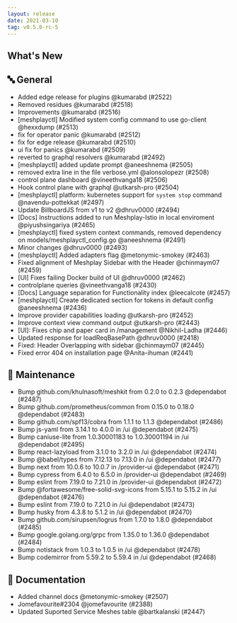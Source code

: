 ```yaml
---
layout: release
date: 2021-03-10
tag: v0.5.0-rc-5
---
```


## What's New

## 🔤 General
- Added edge release for plugins @kumarabd (#2522)
- Removed residues @kumarabd (#2518)
- Improvements @kumarabd (#2516)
- [meshplayctl] Modified system config command to use go-client @hexxdump (#2513)
- fix for operator panic @kumarabd (#2512)
- fix for edge release @kumarabd (#2510)
- ui fix for panics @kumarabd (#2509)
- reverted to graphql resolvers @kumarabd (#2492)
- [meshplayctl] added update prompt @aneeshnema (#2505)
- removed extra line in the file verbose.yml @alonsolopezr (#2508)
- control plane dashboard @vineethvanga18 (#2506)
- Hook control plane with graphql @utkarsh-pro (#2504)
- [meshplayctl] platform: kubernetes support for `system stop` command @navendu-pottekkat (#2497)
- Update BillboardJS from v1 to v2 @dhruv0000 (#2494)
- [Docs] Instructions added to run Meshplay-Istio in local enviroment @piyushsingariya (#2465)
- [meshplayctl] fixed system context commands, removed dependency on models/meshplayctl_config.go @aneeshnema (#2491)
- Minor changes @dhruv0000 (#2493)
- [meshplayctl] Added adapters flag @metonymic-smokey (#2463)
- Fixed alignment of Meshplay Sidebar with the Header @chinmaym07 (#2459)
- [UI] Fixes failing Docker build of UI @dhruv0000 (#2462)
- controlplane queries @vineethvanga18 (#2430)
- [Docs] Language separation for Functionality index @leecalcote (#2457)
- [meshplayctl] Create dedicated section for tokens in default config @aneeshnema (#2436)
- Improve provider capabilities loading @utkarsh-pro (#2452)
- Improve context view command output @utkarsh-pro (#2443)
- [UI]: Fixes chip and paper card in /management @Nikhil-Ladha (#2446)
- Updated response for loadReqBasePath @dhruv0000 (#2418)
- Fixed: Header Overlapping with sidebar @chinmaym07 (#2445)
- Fixed error 404 on installation page @Anita-ihuman (#2441)

## 🧰 Maintenance

- Bump github.com/khulnasoft/meshkit from 0.2.0 to 0.2.3 @dependabot (#2487)
- Bump github.com/prometheus/common from 0.15.0 to 0.18.0 @dependabot (#2483)
- Bump github.com/spf13/cobra from 1.1.1 to 1.1.3 @dependabot (#2486)
- Bump js-yaml from 3.14.1 to 4.0.0 in /ui @dependabot (#2475)
- Bump caniuse-lite from 1.0.30001183 to 1.0.30001194 in /ui @dependabot (#2495)
- Bump react-lazyload from 3.1.0 to 3.2.0 in /ui @dependabot (#2474)
- Bump @babel/types from 7.12.13 to 7.13.0 in /ui @dependabot (#2477)
- Bump next from 10.0.6 to 10.0.7 in /provider-ui @dependabot (#2471)
- Bump cypress from 6.4.0 to 6.5.0 in /provider-ui @dependabot (#2469)
- Bump eslint from 7.19.0 to 7.21.0 in /provider-ui @dependabot (#2472)
- Bump @fortawesome/free-solid-svg-icons from 5.15.1 to 5.15.2 in /ui @dependabot (#2476)
- Bump eslint from 7.19.0 to 7.21.0 in /ui @dependabot (#2473)
- Bump husky from 4.3.8 to 5.1.2 in /ui @dependabot (#2470)
- Bump github.com/sirupsen/logrus from 1.7.0 to 1.8.0 @dependabot (#2485)
- Bump google.golang.org/grpc from 1.35.0 to 1.36.0 @dependabot (#2484)
- Bump notistack from 1.0.3 to 1.0.5 in /ui @dependabot (#2478)
- Bump codemirror from 5.59.2 to 5.59.4 in /ui @dependabot (#2468)

## 📖 Documentation

- Added channel docs @metonymic-smokey (#2507)
- Jomefavourite#2304 @jomefavourite (#2388)
- Updated Suported Service Meshes table @bartkalanski (#2447)
